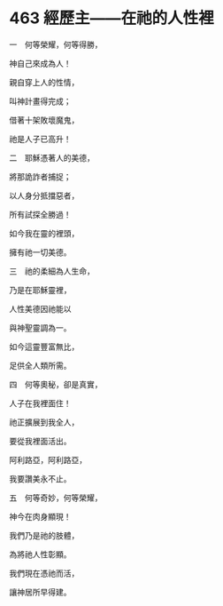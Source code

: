 # 463 經歷主——在祂的人性裡

一　何等榮耀，何等得勝，

神自己來成為人！

親自穿上人的性情，

叫神計畫得完成；

借著十架敗壞魔鬼，

祂是人子已高升！

二　耶穌憑著人的美德，

將那詭詐者捕捉；

以人身分抵擋惡者，

所有試探全勝過！

如今我在靈的裡頭，

擁有祂一切美德。

三　祂的柔細為人生命，

乃是在耶穌靈裡，

人性美德因祂能以

與神聖靈調為一。

如今這靈豐富無比，

足供全人類所需。

四　何等奧秘，卻是真實，

人子在我裡面住！

祂正擴展到我全人，

要從我裡面活出。

阿利路亞，阿利路亞，

我要讚美永不止。

五　何等奇妙，何等榮耀，

神今在肉身顯現！

我們乃是祂的肢體，

為將祂人性彰顯。

我們現在憑祂而活，

讓神居所早得建。


